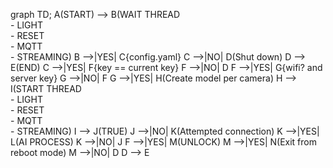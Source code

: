 graph TD;
    A(START) --> B(WAIT THREAD<br>- LIGHT<br>- RESET<br>- MQTT<br>- STREAMING)
    B -->|YES| C{config.yaml}
    C -->|NO| D(Shut down)
    D --> E(END)
    C -->|YES| F{key == current key}
    F -->|NO| D
    F -->|YES| G{wifi? and server key}
    G -->|NO| F
    G -->|YES| H(Create model per camera)
    H --> I(START THREAD<br>- LIGHT<br>- RESET<br>- MQTT<br>- STREAMING)
    I --> J(TRUE)
    J -->|NO| K(Attempted connection)
    K -->|YES| L(AI PROCESS)
    K -->|NO| J
    F -->|YES| M(UNLOCK)
    M -->|YES| N(Exit from reboot mode)
    M -->|NO| D
    D --> E
